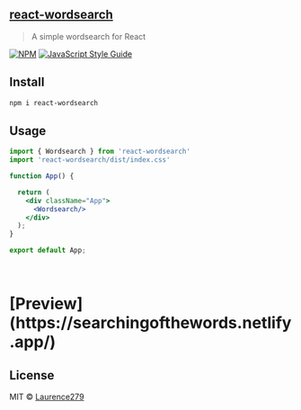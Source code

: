 
## [react-wordsearch](https://www.npmjs.com/package/react-wordsearch)

> A simple wordsearch for React

[![NPM](https://img.shields.io/npm/v/react-wordsearch.svg)](https://www.npmjs.com/package/react-wordsearch) [![JavaScript Style Guide](https://img.shields.io/badge/code_style-standard-brightgreen.svg)](https://standardjs.com)

## Install

```bash
npm i react-wordsearch
```

## Usage

```jsx
import { Wordsearch } from 'react-wordsearch'
import 'react-wordsearch/dist/index.css'

function App() {

  return (
    <div className="App">
      <Wordsearch/>
    </div>
  );
}

export default App;
```

<br/>

<h1>[Preview](https://searchingofthewords.netlify.app/)</h1>

## License

MIT © [Laurence279](https://github.com/Laurence279)

